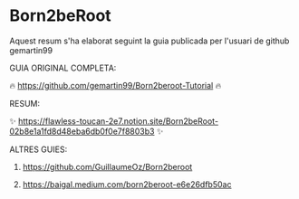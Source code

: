 # Born2beRoot

Aquest resum s'ha elaborat seguint la guia publicada per l'usuari de github gemartin99

GUIA ORIGINAL COMPLETA:

🔥 https://github.com/gemartin99/Born2beroot-Tutorial 🔥

RESUM:

✨ https://flawless-toucan-2e7.notion.site/Born2beRoot-02b8e1a1fd8d48eba6db0f0e7f8803b3 ✨

ALTRES GUIES:

1. https://github.com/GuillaumeOz/Born2beroot

2. https://baigal.medium.com/born2beroot-e6e26dfb50ac
